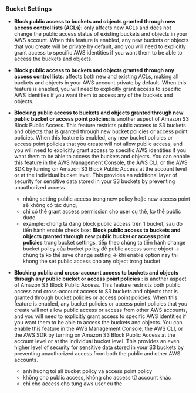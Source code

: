 ### Bucket Settings

- **Block public access to buckets and objects granted through new access control lists (ACLs)**: only affects new ACLs and does not change the public access status of existing buckets and objects in your AWS account. When this feature is enabled, any new buckets or objects that you create will be private by default, and you will need to explicitly grant access to specific AWS identities if you want them to be able to access the buckets and objects.

- **Block public access to buckets and objects granted through any access control lists**: affects both new and existing ACLs, making all buckets and objects in your AWS account private by default. When this feature is enabled, you will need to explicitly grant access to specific AWS identities if you want them to access any of the buckets and objects.
- **Blocking public access to buckets and objects granted through new public bucket or access point policies**:  is another aspect of Amazon S3 Block Public Access. This feature restricts public access to S3 buckets and objects that is granted through new bucket policies or access point policies. When this feature is enabled, any new bucket policies or access point policies that you create will not allow public access, and you will need to explicitly grant access to specific AWS identities if you want them to be able to access the buckets and objects. You can enable this feature in the AWS Management Console, the AWS CLI, or the AWS SDK by turning on Amazon S3 Block Public Access at the account level or at the individual bucket level. This provides an additional layer of security for sensitive data stored in your S3 buckets by preventing unauthorized access
   - những setting public access trong new policy hoặc new access point sẽ không có tác dụng,
   - chỉ có thể grant access permission cho user cụ thể, ko thể public được
   - example:   chúng ta đang block public access trên 1 bucket, sau đó tiến hành enable check box: **Block public access to buckets and objects granted through new public bucket or access point policies** trong bucket settings, tiếp theo chúng ta tiến hành change bucket policy của bucket policy để public access some object -> chúng ta ko thể save change setting -> khi enable option nay thi khong the set public access cho any object trong bucket
   
- **Blocking public and cross-account access to buckets and objects through any public bucket or access point policies** : is another aspect of Amazon S3 Block Public Access. This feature restricts both public access and cross-account access to S3 buckets and objects that is granted through bucket policies or access point policies. When this feature is enabled, any bucket policies or access point policies that you create will not allow public access or access from other AWS accounts, and you will need to explicitly grant access to specific AWS identities if you want them to be able to access the buckets and objects. You can enable this feature in the AWS Management Console, the AWS CLI, or the AWS SDK by turning on Amazon S3 Block Public Access at the account level or at the individual bucket level. This provides an even higher level of security for sensitive data stored in your S3 buckets by preventing unauthorized access from both the public and other AWS accounts.
  - anh huong toi all bucket policy va access point policy
  - không cho public access, không cho access  từ account khác
  - chi cho access cho tung aws user cu the
